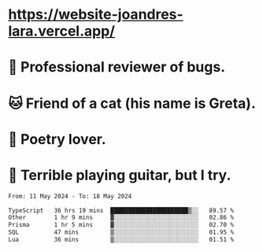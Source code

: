 # https://website-joandres-lara.vercel.app/
# 🐛 Professional reviewer of bugs.
# 🐱 Friend of a cat (his name is Greta).
# 📜 Poetry lover.
# 🎸 Terrible playing guitar, but I try.

<!--START_SECTION:waka-->

```txt
From: 11 May 2024 - To: 18 May 2024

TypeScript   36 hrs 19 mins  ██████████████████████▒░░   89.57 %
Other        1 hr 9 mins     ▓░░░░░░░░░░░░░░░░░░░░░░░░   02.86 %
Prisma       1 hr 5 mins     ▓░░░░░░░░░░░░░░░░░░░░░░░░   02.70 %
SQL          47 mins         ▒░░░░░░░░░░░░░░░░░░░░░░░░   01.95 %
Lua          36 mins         ▒░░░░░░░░░░░░░░░░░░░░░░░░   01.51 %
```

<!--END_SECTION:waka-->
